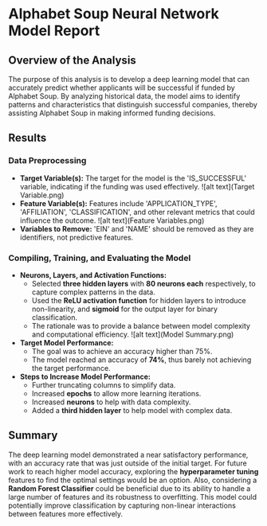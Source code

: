# Alphabet Soup Neural Network Model Report

## Overview of the Analysis
The purpose of this analysis is to develop a deep learning model that can accurately predict whether applicants will be successful if funded by Alphabet Soup. By analyzing historical data, the model aims to identify patterns and characteristics that distinguish successful companies, thereby assisting Alphabet Soup in making informed funding decisions.

## Results

### Data Preprocessing
- **Target Variable(s):** The target for the model is the 'IS_SUCCESSFUL' variable, indicating if the funding was used effectively.
![alt text](Target Variable.png)
- **Feature Variable(s):** Features include 'APPLICATION_TYPE', 'AFFILIATION', 'CLASSIFICATION', and other relevant metrics that could influence the outcome.
![alt text](Feature Variables.png)
- **Variables to Remove:** 'EIN' and 'NAME' should be removed as they are identifiers, not predictive features.

### Compiling, Training, and Evaluating the Model
- **Neurons, Layers, and Activation Functions:**
  - Selected **three hidden layers** with **80 neurons each** respectively, to capture complex patterns in the data.
  - Used the **ReLU activation function** for hidden layers to introduce non-linearity, and **sigmoid** for the output layer for binary classification.
  - The rationale was to provide a balance between model complexity and computational efficiency.
  ![alt text](Model Summary.png)
- **Target Model Performance:**
  - The goal was to achieve an accuracy higher than 75%.
  - The model reached an accuracy of **74%**, thus barely not achieving the target performance.
- **Steps to Increase Model Performance:**
  - Further truncating columns to simplify data.
  - Increased **epochs** to allow more learning iterations.
  - Increased **neurons** to help with data complexity.
  - Added a **third hidden layer** to help model with complex data.

## Summary
The deep learning model demonstrated a near satisfactory performance, with an accuracy rate that was just outside of the initial target. For future work to reach higher model accuracy, exploring the **hyperparameter tuning** features to find the optimal settings would be an option. Also, considering a **Random Forest Classifier** could be beneficial due to its ability to handle a large number of features and its robustness to overfitting. This model could potentially improve classification by capturing non-linear interactions between features more effectively.